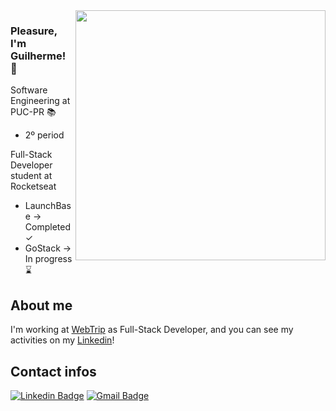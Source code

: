 <img align="right" width="400" height="400" src="http://webtrip.tur.br/ass/Programmer2.png">

### Pleasure, I'm Guilherme! 👋

Software Engineering at PUC-PR 📚

- 2º period

Full-Stack Developer student at Rocketseat
- LaunchBase → Completed ✓
- GoStack → In progress ⌛️

## About me

I'm working at [WebTrip](http://webtrip.tur.br) as Full-Stack Developer, and you can see my activities on my [Linkedin](https://www.linkedin.com/in/guilherme-illescas/)!


## Contact infos
[![Linkedin Badge](https://img.shields.io/badge/-guilhermeillescas-blue?style=flat-square&logo=Linkedin&logoColor=white&link=https://www.linkedin.com/in/guilherme-illescas/)](https://www.linkedin.com/in/guilherme-illescas/)
[![Gmail Badge](https://img.shields.io/badge/-gui.illescas@gmail.com-c14438?style=flat-square&logo=Gmail&logoColor=white&link=mailto:gui.illescas@gmail.com)](mailto:gui.illescas@gmail.com)
